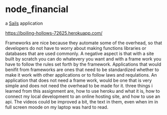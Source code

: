 # node_financial

a [Sails](http://sailsjs.org) application

https://boiling-hollows-72625.herokuapp.com/



Frameworks are nice because they automate some of the overhead, so that developers do not have to worry about making functions libraries or databases that are used commonly. A negative aspect is that with a site built by scratch you can do whatevery you want and with a frame work you have to follow the rules set forth by the framework. Applications that would benifit from frameworks are ones that need to be standardized whether to make it work with other applications or to follow laws and requlations. 
An application that does not need a frame work, would be one that is very simple and does not need the  overhead to be made for it. three things i learned from this assignment are, how to use heroku and what it is, how to connect my local development to an online hosting site, and how to use an api. The videos could be improved a bit, the text in them, even when im in full screen moode on my laptop was hard to read. 
